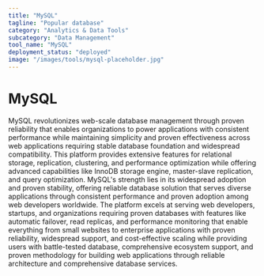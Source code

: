 ```yaml
---
title: "MySQL"
tagline: "Popular database"
category: "Analytics & Data Tools"
subcategory: "Data Management"
tool_name: "MySQL"
deployment_status: "deployed"
image: "/images/tools/mysql-placeholder.jpg"
---
```


# MySQL

MySQL revolutionizes web-scale database management through proven reliability that enables organizations to power applications with consistent performance while maintaining simplicity and proven effectiveness across web applications requiring stable database foundation and widespread compatibility. This platform provides extensive features for relational storage, replication, clustering, and performance optimization while offering advanced capabilities like InnoDB storage engine, master-slave replication, and query optimization. MySQL's strength lies in its widespread adoption and proven stability, offering reliable database solution that serves diverse applications through consistent performance and proven adoption among web developers worldwide. The platform excels at serving web developers, startups, and organizations requiring proven databases with features like automatic failover, read replicas, and performance monitoring that enable everything from small websites to enterprise applications with proven reliability, widespread support, and cost-effective scaling while providing users with battle-tested database, comprehensive ecosystem support, and proven methodology for building web applications through reliable architecture and comprehensive database services.